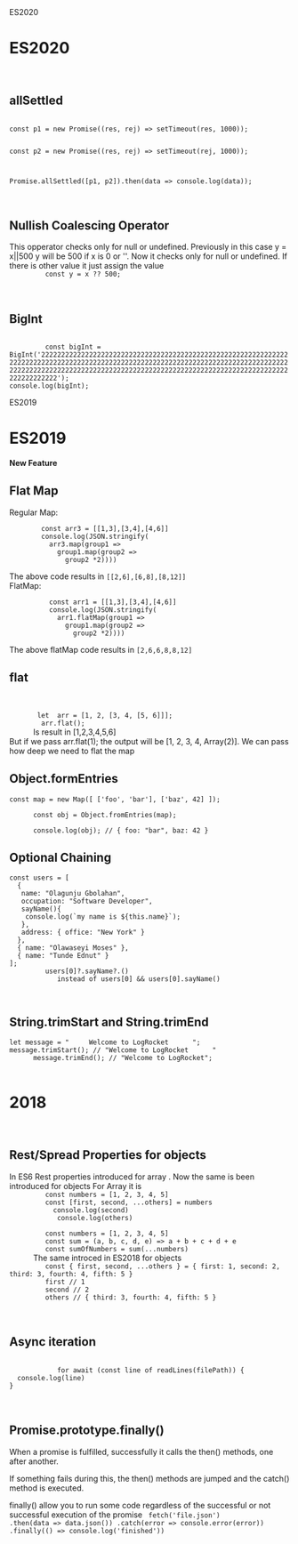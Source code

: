 
   <html>
   <head>
      <link rel="stylesheet" type="text/css" media="all" href="src/js/jsq.css" />
   </head>
   <body> 
      <div>
         <div class="es2020">
        ES2020
      </div>
      <h1>ES2020</h2>
      <div></br>
<h2>allSettled</h2>
<div>
<code>
const p1 = new Promise((res, rej) => setTimeout(res, 1000));

const p2 = new Promise((res, rej) => setTimeout(rej, 1000));

Promise.allSettled([p1, p2]).then(data => console.log(data));
</code>
</div>
<div>
   <br/>
   <h2>Nullish Coalescing Operator</h2>
   <div>
      This opperator checks only for null or undefined. Previously in this case y = x||500 y will be 500 if x is 0 or ''. Now it checks only for null or undefined. If there is other value it just assign the value
      <code>
         const y = x ?? 500;
      </code>
   </div>
</div>
<div>
   <br/>
   <h2>BigInt</h2>
   <div>
      <code>
         const bigInt = BigInt('2222222222222222222222222222222222222222222222222222222222222222222222222222222222222222222222222222222222222222222222222222222222222222222222222222222222222222222222222222222222222222222222222222222222222222222222');
console.log(bigInt);
      </code>
   </div>
</div>
</div>
      </div>
      </div>
      </div>
      <div style="position:relative;">
      <div class="es2019">
        ES2019
      </div>
      <h1>ES2019</h1>
      <div>
        <b>New Feature</b>
      </div>
      <h2> Flat Map </h2>
      <div>
        Regular Map: <br/>
        <code>
        const arr3 = [[1,3],[3,4],[4,6]]
        console.log(JSON.stringify(
          arr3.map(group1 => 
            group1.map(group2 => 
              group2 *2))))
        </code>
       <br/>
         The above code results in <code>[[2,6],[6,8],[8,12]]</code>
        <br/>
        FlatMap: 
        <br/>
        <code>
          const arr1 = [[1,3],[3,4],[4,6]]
          console.log(JSON.stringify(
            arr1.flatMap(group1 => 
              group1.map(group2 => 
                group2 *2))))
        </code>
         <br/>
        The above flatMap code results in <code>[2,6,6,8,8,12]</code>
      </div>
      <div>
      <h2> flat </h2>
      <br/>
      <code> 
       let  arr = [1, 2, [3, 4, [5, 6]]]; 
        arr.flat();
      </code>
      Is result in [1,2,3,4,5,6]
      <br/>
      But if we pass arr.flat(1); the output will be [1, 2, 3, 4, Array(2)]. We can pass how deep we need to flat the map
      <h2> Object.formEntries </h2>
      <code>const map = new Map([ ['foo', 'bar'], ['baz', 42] ]); <br/>
      const obj = Object.fromEntries(map); <br/>
      console.log(obj); // { foo: "bar", baz: 42 } <br/></code>
      </div>
      <div>
         <h2> Optional Chaining </h2>
         <code>const users = [
  {
   name: "Olagunju Gbolahan",
   occupation: "Software Developer",
   sayName(){
    console.log(`my name is ${this.name}`);
   },
   address: { office: "New York" }
  },
  { name: "Olawaseyi Moses" },
  { name: "Tunde Ednut" }
];
         users[0]?.sayName?.() 
            instead of users[0] && users[0].sayName()
         
 </code>
      </div>
      <div>
   <h2>String.trimStart and String.trimEnd</h2>
   <code>let message = "     Welcome to LogRocket      ";
message.trimStart(); // "Welcome to LogRocket      "
      message.trimEnd(); // "Welcome to LogRocket";</code>
   </div>
   <div>
      <br/>
   <h1>2018</h1>
   <br/>
   <h2>Rest/Spread Properties for objects</h2>
   <div>
      In ES6 Rest properties introduced for array . Now the same is been introduced for objects
      For Array it is 
      <code>
         const numbers = [1, 2, 3, 4, 5]
         const [first, second, ...others] = numbers
           console.log(second)
            console.log(others)
      </code>
      <code>
         const numbers = [1, 2, 3, 4, 5]
         const sum = (a, b, c, d, e) => a + b + c + d + e
         const sumOfNumbers = sum(...numbers)
      </code>
      The same introced in ES2018 for objects
      <code>
         const { first, second, ...others } = { first: 1, second: 2, third: 3, fourth: 4, fifth: 5 }
         first // 1
         second // 2
         others // { third: 3, fourth: 4, fifth: 5 }
      </code>
   </div>
   <div>
      <br/>
      <h2>Async iteration </h2>
      <div>
         <code>
            for await (const line of readLines(filePath)) {
  console.log(line)
}
         </code>
      </div>
   </div>
   <div>
      <br/>
      <h2>Promise.prototype.finally()</h2>
      <div>
         When a promise is fulfilled, successfully it calls the then() methods, one after another.

If something fails during this, the then() methods are jumped and the catch() method is executed.

finally() allow you to run some code regardless of the successful or not successful execution of the promise
         <code>
           fetch('file.json')
  .then(data => data.json())
  .catch(error => console.error(error))
  .finally(() => console.log('finished'))
         </code>
      </div>
   </div>
   </div>
    </div></body></html>
